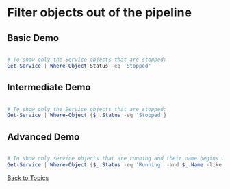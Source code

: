 # Filter objects out of the pipeline

## Basic Demo

```PowerShell

# To show only the Service objects that are stopped:
Get-Service | Where-Object Status -eq 'Stopped'

```

## Intermediate Demo

```PowerShell

# To show only the Service objects that are stopped:
Get-Service | Where-Object {$_.Status -eq 'Stopped'}

```

## Advanced Demo

```PowerShell

# To show only service objects that are running and their name begins with "a"
Get-Service | Where-Object {$_.Status -eq 'Running' -and $_.Name -like "a*"}

```


[Back to Topics](../README.md#morning-session)
